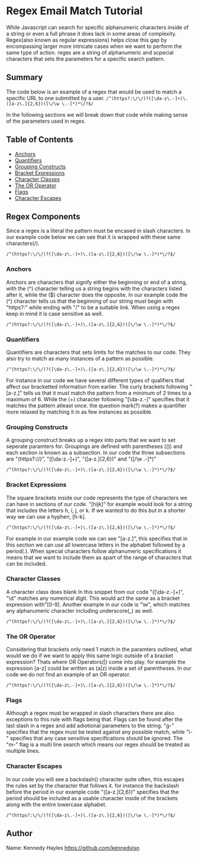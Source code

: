 # Regex Email Match Tutorial

While Javascript can search for specific alphanumeric characters inside of a string or even a full phrase it does lack in some areas of complexity.  Regex(also known as regular expressions) helps close this gap by encompassing larger more intricate cases when we want to perform the same type of action. regex are a string of alphanumeric and scpecial characters that sets the parameters for a specific search pattern.

## Summary

The code below is an example of a regex that would be used to match a specific URL to one submitted by a user.
`/^(https?:\/\/)?([\da-z\.-]+)\.([a-z\.]{2,6})([\/\w \.-]*)*\/?$/`

In the following sections we will break down that code while making sense of the parameters used in regex.

## Table of Contents

- [Anchors](#anchors)
- [Quantifiers](#quantifiers)
- [Grouping Constructs](#grouping-constructs)
- [Bracket Expressions](#bracket-expressions)
- [Character Classes](#character-classes)
- [The OR Operator](#the-or-operator)
- [Flags](#flags)
- [Character Escapes](#character-escapes)

## Regex Components
Since a regex is a literal the pattern must be encased in slash characters. In our example code below we can see that it is wrapped with these same characters(/).

`/^(https?:\/\/)?([\da-z\.-]+)\.([a-z\.]{2,6})([\/\w \.-]*)*\/?$/`

### Anchors

Anchors are characters that signify either the beginning or end of a string, with the (^) character telling us a string begins with the characters listed after it, while the ($) character does the opposite. In our example code the (^) character tells us that the beginning of our string must begin with "https?:" while ending with "/" to be a suitable link. When using a regex keep in mind it is case sensitive as well.

`/^(https?:\/\/)?([\da-z\.-]+)\.([a-z\.]{2,6})([\/\w \.-]*)*\/?$/`

### Quantifiers

Quantifiers are characters that sets limits for the matches to our code. They also try to match as many instances of a pattern as possible. 

`/^(https?:\/\/)?([\da-z\.-]+)\.([a-z\.]{2,6})([\/\w \.-]*)*\/?$/`

For instance in our code we have several different types of qualifiers that affect our bracketted information from earlier. The curly brackets following "[a-z\.]"  tells us that it must match the pattern from a minimum of 2 times to a maximum of 6. While the (+) character following "[\da-z\.-]" specifies that it matches the pattern atleast once. the question mark(?) makes a quantifier more relaxed by matching it in as few instances as possible.

### Grouping Constructs

A grouping construct breaks up a regex into parts that we want to set seperate paramters for. Groupings are defined with parentheses (()) and each section is known as a subsection. In our code the  three subsections are "(https?:\/\/)", "([\da-z\.-]+)", "([a-z\.]{2,6})" and "([\/\w \.-]*)"

`/^(https?:\/\/)?([\da-z\.-]+)\.([a-z\.]{2,6})([\/\w \.-]*)*\/?$/`


### Bracket Expressions

The square brackets inside our code represents the type of characters we can have in sections of our code. "[hijk]" for example would look for a string that includes the letters h, i, j, or k. If we wanted to do this but in a shorter way we can use a hyphen, [h-k]. 

`/^(https?:\/\/)?([\da-z\.-]+)\.([a-z\.]{2,6})([\/\w \.-]*)*\/?$/`

For example in our example code we can see "[a-z\.]", this specifies that in this section we can use all lowercase letters in the alphabet followed by a period(.). When special characters follow alphanumeric specifications it means that we want to include them as apart of the range of characters that can be included.

### Character Classes

A character class does blank
In this snippet from our code "([\da-z\.-]+)", "\d" matches any numerical digit. This would act the same as a bracket expression with"[0-9]. Another example in our code is "\w", which matches any alphanumeric character including underscore(_) as well.

`/^(https?:\/\/)?([\da-z\.-]+)\.([a-z\.]{2,6})([\/\w \.-]*)*\/?$/`

### The OR Operator

Considering that brackets only need 1 match in the paramters outlined, what would we do if we want to apply this same logic outside of a bracket expression? Thats where OR Operators(|) come into play. for example the expression [a-z] could be written as (a|z) inside a set of parentheses. In our code we do not find an example of an OR operator.

`/^(https?:\/\/)?([\da-z\.-]+)\.([a-z\.]{2,6})([\/\w \.-]*)*\/?$/`

### Flags

Although a regex must be wrapped in slash characters there are also exceptions to this rule with flags being that. Flags can be found after the last slash in a regex and add adiotional parameters to the string. "g-" specifies that the regex must be tested against any possible match, while "i-" specifies that any case sensitive specifications should be ignored. The "m-" flag is a multi line search which means our regex should be treated as multiple lines.

### Character Escapes

In our code you will see a backslash(\) character quite often, this escapes the rules set by the character that follows it. for instance the backslash before the period in our example code "([a-z\.]{2,6})" specifies that the period should be included as a usable character inside of the brackets along with the entire lowercase alphabet.

`/^(https?:\/\/)?([\da-z\.-]+)\.([a-z\.]{2,6})([\/\w \.-]*)*\/?$/`

## Author

Name: Kennedy Hayles
https://github.com/kennedyisn
